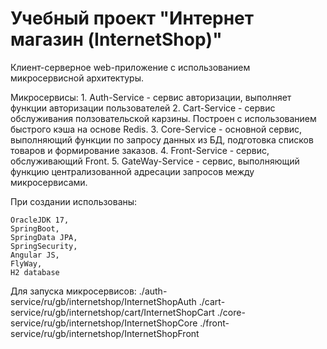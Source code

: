 # Учебный проект "Интернет магазин (InternetShop)"

Клиент-серверное web-приложение c использованием микросервисной архитектуры.

Микросервисы:
    1. Auth-Service - сервис авторизации, выполняет функции авторизации пользователей
    2. Cart-Service - сервис обслуживания ползовательской карзины. Построен с использованием быстрого кэша на основе Redis.
    3. Core-Service - основной сервис, выполняющий функции по запросу данных из БД, подготовка списков товаров и формирование заказов.
    4. Front-Service - сервис, обслуживающий Front.
    5. GateWay-Service - сервис, выполняющий функцию централизованной адресации запросов между микросервисами.

При создании использованы:

    OracleJDK 17,
    SpringBoot,
    SpringData JPA,
    SpringSecurity,
    Angular JS,
    FlyWay,
    H2 database

Для запуска микросервисов:  ./auth-service/ru/gb/internetshop/InternetShopAuth
                            ./cart-service/ru/gb/internetshop/cart/InternetShopCart
                            ./core-service/ru/gb/internetshop/InternetShopCore
                            ./front-service/ru/gb/internetshop/InternetShopFront


